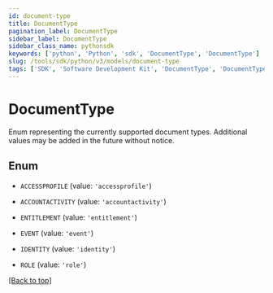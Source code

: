```yaml
---
id: document-type
title: DocumentType
pagination_label: DocumentType
sidebar_label: DocumentType
sidebar_class_name: pythonsdk
keywords: ['python', 'Python', 'sdk', 'DocumentType', 'DocumentType'] 
slug: /tools/sdk/python/v3/models/document-type
tags: ['SDK', 'Software Development Kit', 'DocumentType', 'DocumentType']
---
```


# DocumentType

Enum representing the currently supported document types.  Additional values may be added in the future without notice.

## Enum

* `ACCESSPROFILE` (value: `'accessprofile'`)

* `ACCOUNTACTIVITY` (value: `'accountactivity'`)

* `ENTITLEMENT` (value: `'entitlement'`)

* `EVENT` (value: `'event'`)

* `IDENTITY` (value: `'identity'`)

* `ROLE` (value: `'role'`)

[[Back to top]](#) 

